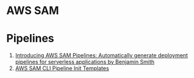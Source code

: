 <h1>AWS SAM</h1>

# Pipelines

1. [Introducing AWS SAM Pipelines: Automatically generate deployment pipelines for serverless applications by Benjamin Smith](https://aws.amazon.com/blogs/compute/introducing-aws-sam-pipelines-automatically-generate-deployment-pipelines-for-serverless-applications/)
1. [AWS SAM CLI Pipeline Init Templates](https://github.com/aws/aws-sam-cli-pipeline-init-templates/tree/main)